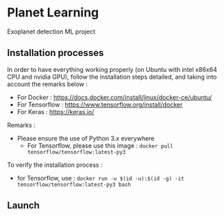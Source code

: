 # Planet Learning

Exoplanet detection ML project

## Installation processes

In order to have everything working properly (on Ubuntu with intel x86x64 CPU and nvidia GPU), follow the installation steps detailed, and taking into account the remarks below :
* For Docker : https://docs.docker.com/install/linux/docker-ce/ubuntu/
* For Tensorflow : https://www.tensorflow.org/install/docker
* For Keras : https://keras.io/

Remarks : 
* Please ensure the use of Python 3.x everywhere
    * For Tensorflow, please use this image : `docker pull tensorflow/tensorflow:latest-py3` 

To verify the installation process :
* for Tensorflow, use : `docker run -u $(id -u):$(id -g) -it tensorflow/tensorflow:latest-py3 bash`

## Launch



